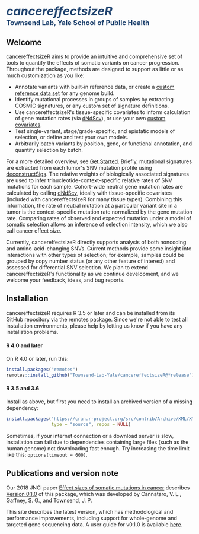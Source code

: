 # <span style="color:#224570;font-size:115%"><em>cancereffectsizeR</em></span><br><span style="font-size:65%; color:#224570">Townsend Lab, Yale School of Public Health</span>

## Welcome
cancereffectsizeR aims to provide an intuitive and comprehensive set of tools to quantify the effects of somatic variants on cancer progression. Throughout the package, methods are designed to support as little or as much customization as you like:
- Annotate variants with built-in reference data, or create a [custom reference data set](articles/custom_refset_instructions.html) for any genome build.
- Identify mutational processes in groups of samples by extracting COSMIC signatures, or any custom set of signature definitions.
- Use cancereffectsizeR's tissue-specific covariates to inform calculation of gene mutation rates (via [dNdScv](https://github.com/im3sanger/dndscv)), or use your own [custom covariates](articles/create_custom_covariates.html).
- Test single-variant, stage/grade-specific, and epistatic models of selection, or define and test your own models.
- Arbitrarily batch variants by position, gene, or functional annotation, and quantify selection by batch.

For a more detailed overview, see [Get Started](articles/cancereffectsizeR.html). Briefly, mutational signatures are extracted from each tumor's SNV mutation profile using [deconstructSigs](https://github.com/raerose01/deconstructSigs). The relative weights of biologically associated signatures are used to infer trinucleotide-context-specific relative rates of SNV mutations for each sample. Cohort-wide neutral gene mutation rates are calculated by calling [dNdScv](https://github.com/im3sanger/dndscv), ideally with tissue-specific covariates (included with cancereffectsizeR for many tissue types). Combining this information, the rate of neutral mutation at a particular variant site in a tumor is the context-specific mutation rate normalized by the gene mutation rate. Comparing rates of observed and expected mutation under a model of somatic selection allows an inference of selection intensity, which we also call cancer effect size.

Currently, cancereffectsizeR directly supports analysis of both noncoding and amino-acid-changing SNVs. Current methods provide some insight into interactions with other types of selection; for example, samples could be grouped by copy number status (or any other feature of interest) and assessed for differential SNV selection. We plan to extend cancereffectsizeR's functionality as we continue development, and we welcome your feedback, ideas, and bug reports.

## Installation
cancereffectsizeR requires R 3.5 or later and can be installed from its GitHub repository via the remotes package. Since we're not able to test all installation environments, please help by letting us know if you have any installation problems.

#### R 4.0 and later
On R 4.0 or later, run this:
```R
install.packages("remotes")
remotes::install_github("Townsend-Lab-Yale/cancereffectsizeR@*release")
```

#### R 3.5 and 3.6
Install as above, but first you need to install an archived version of a missing dependency:
```R
install.packages("https://cran.r-project.org/src/contrib/Archive/XML/XML_3.99-0.3.tar.gz", 
                 type = "source", repos = NULL)
```

Sometimes, if your internet connection or a download server is slow, installation can fail due to dependencies containing large files (such as the human genome) not downloading fast enough. Try increasing the time limit like this: `options(timeout = 600)`.

## Publications and version note
Our 2018 JNCI paper [Effect sizes of somatic mutations in cancer](https://doi.org/10.1093/jnci/djy168) describes [Version 0.1.0](https://github.com/Townsend-Lab-Yale/cancereffectsizeR/releases/tag/0.1.0) of this package, which was developed by Cannataro, V. L., Gaffney, S. G., and Townsend, J. P. 

This site describes the latest version, which has methodological and performance improvements, including support for whole-genome and targeted gene sequencing data. A user guide for v0.1.0 is available [here](https://github.com/Townsend-Lab-Yale/cancereffectsizeR/blob/main/user_guide/cancereffectsizeR_user_guide.md).








